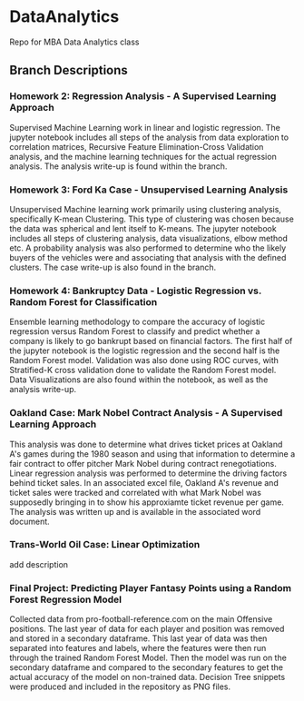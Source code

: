 # DataAnalytics
Repo for MBA Data Analytics class

## Branch Descriptions
### Homework 2:  Regression Analysis - A Supervised Learning Approach
Supervised Machine Learning work in linear and logistic regression.  The jupyter notebook includes all steps of the analysis from data exploration to correlation matrices, Recursive Feature Elimination-Cross Validation analysis, and the machine learning techniques for the actual regression analysis.  The analysis write-up is found within the branch.

### Homework 3:  Ford Ka Case - Unsupervised Learning Analysis
Unsupervised Machine learning work primarily using clustering analysis, specifically K-mean Clustering.  This type of clustering was chosen because the data was spherical and lent itself to K-means.  The jupyter notebook includes all steps of clustering analysis, data visualizations, elbow method etc.  A probability analysis was also performed to determine who the likely buyers of the vehicles were and associating that analysis with the defined clusters.  The case write-up is also found in the branch.

### Homework 4:  Bankruptcy Data - Logistic Regression vs. Random Forest for Classification
Ensemble learning methodology to compare the accuracy of logistic regression versus Random Forest to classify and predict whether a company is likely to go bankrupt based on financial factors.  The first half of the jupyter notebook is the logistic regression and the second half is the Random Forest model.  Validation was also done using ROC curves, with Stratified-K cross validation done to validate the Random Forest model.  Data Visualizations are also found within the notebook, as well as the analysis write-up.

### Oakland Case:  Mark Nobel Contract Analysis - A Supervised Learning Approach
This analysis was done to determine what drives ticket prices at Oakland A's games during the 1980 season and using that information to determine a fair contract to offer pitcher Mark Nobel during contract renegotiations.  Linear regression analysis was performed to determine the driving factors behind ticket sales.  In an associated excel file, Oakland A's revenue and ticket sales were tracked and correlated with what Mark Nobel was supposedly bringing in to show his approxiamte ticket revenue per game.  The analysis was written up and is available in the associated word document.

### Trans-World Oil Case:  Linear Optimization
add description

### Final Project:  Predicting Player Fantasy Points using a Random Forest Regression Model
Collected data from pro-football-reference.com on the main Offensive positions.  The last year of data for each player and position was removed and stored in a secondary dataframe.  This last year of data was then separated into features and labels, where the features were then run through the trained Random Forest Model.  Then the model was run on the secondary dataframe and compared to the secondary features to get the actual accuracy of the model on non-trained data.  Decision Tree snippets were produced and included in the repository as PNG files.
